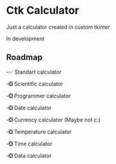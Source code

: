# Ctk Calculator

Just a calculator created in custom tkinter

In development


## Roadmap

-✅ Standart calculator 

-❎ Scientific calculator

-❎ Programmer calculator

-❎ Date calculator

-❎ Currency calculator (Maybe not c:)

-❎ Temperature calculator

-❎ Time calculator

-❎ Data calculator
